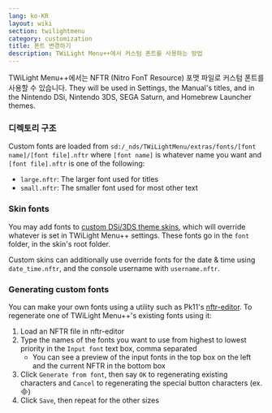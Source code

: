 ```yaml
---
lang: ko-KR
layout: wiki
section: twilightmenu
category: customization
title: 폰트 변경하기
description: TWiLight Menu++에서 커스텀 폰트를 사용하는 방법
---
```


TWiLight Menu++에서는 NFTR (Nitro FonT Resource) 포맷 파일로 커스텀 폰트를 사용할 수 있습니다. They will be used in Settings, the Manual's titles, and in the Nintendo DSi, Nintendo 3DS, SEGA Saturn, and Homebrew Launcher themes.

### 디렉토리 구조
Custom fonts are loaded from `sd:/_nds/TWiLightMenu/extras/fonts/[font name]/[font file].nftr` where `[font name]` is whatever name you want and `[font file].nftr` is one of the following:
- `large.nftr`: The larger font used for titles
- `small.nftr`: The smaller font used for most other text

### Skin fonts
You may add fonts to [custom DSi/3DS theme skins](custom-dsi-3ds-skins), which will override whatever is set in TWiLight Menu++ settings. These fonts go in the `font` folder, in the skin's root folder.

Custom skins can additionally use override fonts for the date & time using `date_time.nftr`, and the console username with `username.nftr`.

### Generating custom fonts
You can make your own fonts using a utility such as Pk11's [nftr-editor](https://pk11.us/nftr-editor/). To regenerate one of TWiLight Menu++'s existing fonts using it:
1. Load an NFTR file in nftr-editor
1. Type the names of the fonts you want to use from highest to lowest priority in the `Input font` text box, comma separated
   - You can see a preview of the input fonts in the top box on the left and the current NFTR in the bottom box
1. Click `Generate from font`, then say `OK` to regenerating existing characters and `Cancel` to regenerating the special button characters (ex. &#xE000;)
1. Click `Save`, then repeat for the other sizes
